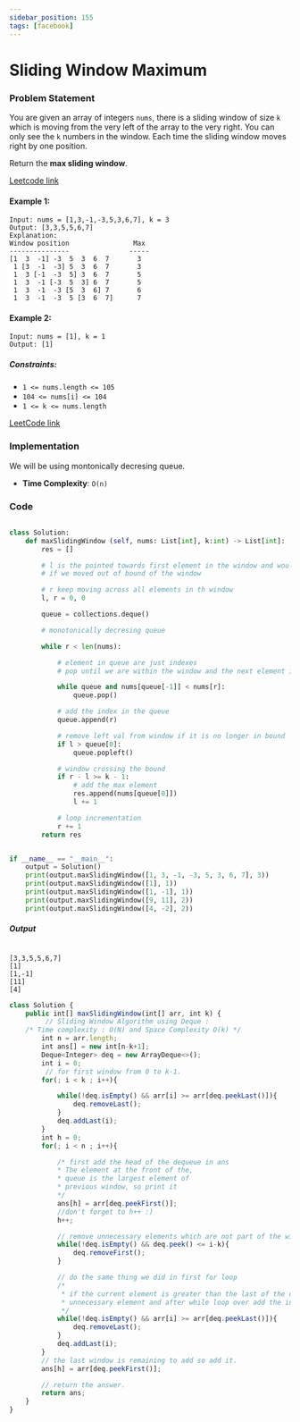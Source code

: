 ```yaml
---
sidebar_position: 155
tags: [facebook]
---
```


# Sliding Window Maximum

### Problem Statement

You are given an array of integers `nums`, there is a sliding window of size `k` which is moving from the very left of the array to the very right. You can only see the `k` numbers in the window. Each time the sliding window moves right by one position.

Return the **max sliding window**.

[Leetcode link](https://leetcode.com/problems/sliding-window-maximum)

#### Example 1:

```log
Input: nums = [1,3,-1,-3,5,3,6,7], k = 3
Output: [3,3,5,5,6,7]
Explanation:
Window position                Max
---------------               -----
[1  3  -1] -3  5  3  6  7       3
 1 [3  -1  -3] 5  3  6  7       3
 1  3 [-1  -3  5] 3  6  7       5
 1  3  -1 [-3  5  3] 6  7       5
 1  3  -1  -3 [5  3  6] 7       6
 1  3  -1  -3  5 [3  6  7]      7

```

#### Example 2:

```log
Input: nums = [1], k = 1
Output: [1]
```

##### Constraints:

- `1 <= nums.length <= 105`
- `104 <= nums[i] <= 104`
- `1 <= k <= nums.length`

[LeetCode link](https://leetcode.com/problems/sliding-window-maximum/)

### Implementation

We will be using montonically decresing queue.

<!-- - **Space Complexity**: `O(n)` -->

- **Time Complexity**: `O(n)`

### Code

```python title="Python Code"

class Solution:
    def maxSlidingWindow (self, nums: List[int], k:int) -> List[int]:
        res = []

        # l is the pointed towards first element in the window and would be reassigned
        # if we moved out of bound of the window

        # r keep moving across all elements in th window
        l, r = 0, 0

        queue = collections.deque()

        # monotonically decresing queue

        while r < len(nums):

            # element in queue are just indexes
            # pop until we are within the window and the next element is greater than pre existing queue values thus we make sure when we pop the queue we get, the max element in window

            while queue and nums[queue[-1]] < nums[r]:
                queue.pop()

            # add the index in the queue
            queue.append(r)

            # remove left val from window if it is no longer in bound
            if l > queue[0]:
                queue.popleft()

            # window crossing the bound
            if r - l >= k - 1:
                # add the max element
                res.append(nums[queue[0]])
                l += 1

            # loop incrementation
            r += 1
        return res


if __name__ == "__main__":
    output = Solution()
    print(output.maxSlidingWindow([1, 3, -1, -3, 5, 3, 6, 7], 3))
    print(output.maxSlidingWindow([1], 1))
    print(output.maxSlidingWindow([1, -1], 1))
    print(output.maxSlidingWindow([9, 11], 2))
    print(output.maxSlidingWindow([4, -2], 2))
```

##### Output

```log title="Output"

[3,3,5,5,6,7]
[1]
[1,-1]
[11]
[4]

```

```jsx title="JAVA Code"
class Solution {
    public int[] maxSlidingWindow(int[] arr, int k) {
         // Sliding Window Algorithm using Deque :
    /* Time complexity : O(N) and Space Complexity O(k) */
        int n = arr.length;
        int ans[] = new int[n-k+1];
        Deque<Integer> deq = new ArrayDeque<>();
        int i = 0;
         // for first window from 0 to k-1.
        for(; i < k ; i++){

            while(!deq.isEmpty() && arr[i] >= arr[deq.peekLast()]){
                deq.removeLast();
            }
            deq.addLast(i);
        }
        int h = 0;
        for(; i < n ; i++){

            /* first add the head of the dequeue in ans
            * The element at the front of the,
            * queue is the largest element of
            * previous window, so print it
            */
            ans[h] = arr[deq.peekFirst()];
            //don't forget to h++ :)
            h++;

            // remove unnecessary elements which are not part of the window.
            while(!deq.isEmpty() && deq.peek() <= i-k){
                deq.removeFirst();
            }

            // do the same thing we did in first for loop
            /*
             * if the current element is greater than the last of the deq the remove the
             * unnecessary element and after while loop over add the index at last of * deq.
             */
            while(!deq.isEmpty() && arr[i] >= arr[deq.peekLast()]){
                deq.removeLast();
            }
            deq.addLast(i);
        }
        // the last window is remaining to add so add it.
        ans[h] = arr[deq.peekFirst()];

        // return the answer.
        return ans;
    }
}
```
